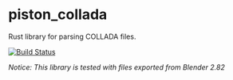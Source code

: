 # piston_collada
Rust library for parsing COLLADA files.

[![Build Status](https://travis-ci.org/PistonDevelopers/piston_collada.png?branch=master)](https://travis-ci.org/PistonDevelopers/piston_collada)

*Notice: This library is tested with files exported from Blender 2.82*
